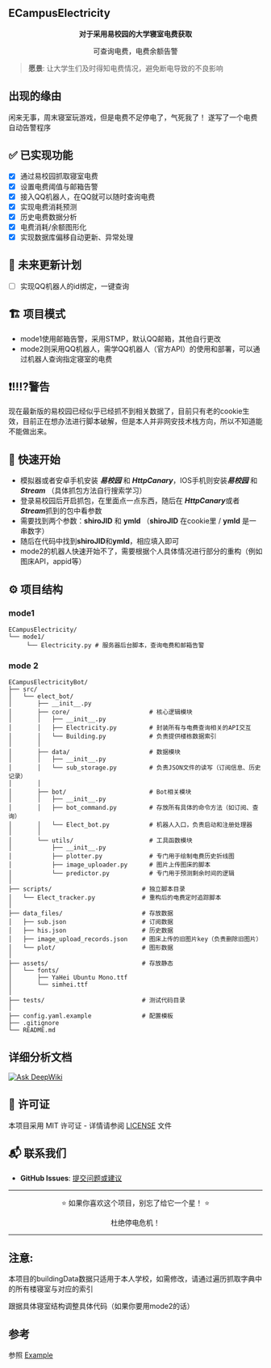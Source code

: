 ## ECampusElectricity
<div align="center"> 
  <p><strong>对于采用易校园的大学寝室电费获取</strong></p> 
  <p>可查询电费，电费余额告警</p>
</div>

> **愿景**: 让大学生们及时得知电费情况，避免断电导致的不良影响

## 出现的缘由
闲来无事，周末寝室玩游戏，但是电费不足停电了，气死我了！
遂写了一个电费自动告警程序

## ✅ 已实现功能
* [x] 通过易校园抓取寝室电费
* [x] 设置电费阈值与邮箱告警
* [x] 接入QQ机器人，在QQ就可以随时查询电费
* [x] 实现电费消耗预测
* [x] 历史电费数据分析
* [x] 电费消耗/余额图形化
* [x] 实现数据库偏移自动更新、异常处理
      
## 🔄 未来更新计划
* [ ] 实现QQ机器人的id绑定，一键查询

## 🏗️ 项目模式
* mode1使用邮箱告警，采用STMP，默认QQ邮箱，其他自行更改
* mode2则采用QQ机器人，需学QQ机器人（官方API）的使用和部署，可以通过机器人查询指定寝室的电费

## ❗‼️⁉️警告
现在最新版的易校园已经似乎已经抓不到相关数据了，目前只有老的cookie生效，目前正在想办法进行脚本破解，但是本人并非网安技术栈方向，所以不知道能不能做出来。

## 🚀 快速开始
* 模拟器或者安卓手机安装 ***易校园*** 和 ***HttpCanary***，IOS手机则安装***易校园*** 和 ***Stream***
（具体抓包方法自行搜索学习）
* 登录易校园后开启抓包，在里面点一点东西，随后在 ***HttpCanary***或者***Stream***抓到的包中看参数
* 需要找到两个参数：**shiroJID** 和 **ymId**
  （**shiroJID** 在cookie里 / **ymId** 是一串数字）
* 随后在代码中找到**shiroJID**和**ymId**，相应填入即可
* mode2的机器人快速开始不了，需要根据个人具体情况进行部分的重构（例如图床API，appid等）

## ⚙️ 项目结构
### mode1
```
ECampusElectricity/
└── mode1/
     └── Electricity.py # 服务器后台脚本，查询电费和邮箱告警
```
### mode 2
```
ECampusElectricityBot/
├── src/
│   └── elect_bot/
│       ├── __init__.py
│       ├── core/                      # 核心逻辑模块
│       │   ├── __init__.py
│       │   ├── Electricity.py         # 封装所有与电费查询相关的API交互
│       │   └── Building.py            # 负责提供楼栋数据索引
│       │
│       ├── data/                      # 数据模块
│       │   ├── __init__.py
│       │   └── sub_storage.py         # 负责JSON文件的读写（订阅信息、历史记录）
│       │
│       ├── bot/                       # Bot相关模块
│       │   ├── __init__.py
│       │   ├── bot_command.py         # 存放所有具体的命令方法（如订阅、查询）
│       │   └── Elect_bot.py           # 机器人入口，负责启动和注册处理器
│       │
│       └── utils/                     # 工具函数模块
│           ├── __init__.py
│           ├── plotter.py             # 专门用于绘制电费历史折线图
│           ├── image_uploader.py      # 图片上传图床的脚本
│           └── predictor.py           # 专门用于预测剩余时间的逻辑
│
├── scripts/                         # 独立脚本目录
│   └── Elect_tracker.py             # 重构后的电费定时追踪脚本
│
├── data_files/                      # 存放数据
│   ├── sub.json                     # 订阅数据
│   ├── his.json                     # 历史数据
│   ├── image_upload_records.json    # 图床上传的旧图片key（负责删除旧图片）
│   └── plot/                        # 图形数据
│
├── assets/                          # 存放静态
│   └── fonts/
│       ├── YaHei Ubuntu Mono.ttf
│       └── simhei.ttf
│
├── tests/                           # 测试代码目录
│
├── config.yaml.example              # 配置模板
├── .gitignore
└── README.md
```

## 详细分析文档

[![Ask DeepWiki](https://deepwiki.com/badge.svg)](https://deepwiki.com/ArisuMika520/ECampusElectricity)

## 📄 许可证

本项目采用 MIT 许可证 - 详情请参阅 [LICENSE](LICENSE) 文件
## 📬 联系我们

- **GitHub Issues**: [提交问题或建议](https://github.com/ArisuMika520/ECampusElectricity/issues)

---

<div align="center">
  <p>⭐️ 如果你喜欢这个项目，别忘了给它一个星！ ⭐️</p>
  <p>杜绝停电危机！</p>
</div>

---

## 注意:
<div>
<p>本项目的buildingData数据只适用于本人学校，如需修改，请通过遍历抓取字典中的所有楼寝室与对应的索引</p>
<p>跟据具体寝室结构调整具体代码（如果你要用mode2的话）</p>
</div>



## 参考
参照 [Example](https://github.com/ArisuMika520/ECampusElectricity/tree/main/example) 
